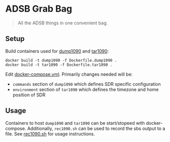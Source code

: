 # ADSB Grab Bag
> All the ADSB things in one convenient bag.

## Setup

Build containers used for [dump1090](https://github.com/flightaware/dump1090.git) and [tar1090](https://github.com/wiedehopf/tar1090):

```
docker build -t dump1090 -f Dockerfile.dump1090 .
docker build -t tar1090 -f Dockerfile.tar1090 .
```

Edit [docker-compose.yml](./docker-compose.yml). Primarily changes needed will be:

- `commands` section of `dump1090` which defines SDR specific configuration
- `environment` section of `tar1090` which defines the timezone and home position of SDR

## Usage

Containers to host `dump1090` and `tar1090` can be start/stopeed with docker-compose. Additionally, `rec1090.sh` can be used to record the sbs output to a file. See [rec1090.sh](./rec1090.sh) for usage instructions.
